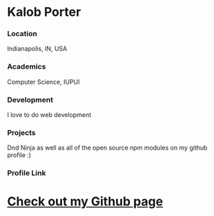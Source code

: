 # Kalob Porter

### Location

Indianapolis, IN, USA
### Academics

Computer Science, IUPUI

### Development

I love to do web development

### Projects

Dnd Ninja as well as all of the open source npm modules on my github profile :)

### Profile Link

# [Check out my Github page](https://github.com/porterk)
